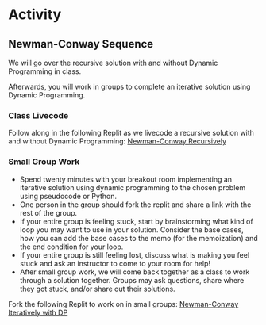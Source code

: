 # Activity

## Newman-Conway Sequence

We will go over the recursive solution with and without Dynamic Programming in class. 

Afterwards, you will work in groups to complete an iterative solution using Dynamic Programming.

### Class Livecode

Follow along in the following Replit as we livecode a recursive solution with and without Dynamic Programming: [Newman-Conway Recursively](https://replit.com/@adadev/Newman-Conway-Recursive)


### Small Group Work

- Spend twenty minutes with your breakout room implementing an iterative solution using dynamic programming to the chosen problem using pseudocode or Python. 
- One person in the group should fork the replit and share a link with the rest of the group.
- If your entire group is feeling stuck, start by brainstorming what kind of loop you may want to use in your solution. Consider the base cases, how you can add the base cases to the memo (for the memoization) and the end condition for your loop.
- If your entire group is still feeling lost, discuss what is making you feel stuck and ask an instructor to come to your room for help!
- After small group work, we will come back together as a class to work through a solution together. Groups may ask questions, share where they got stuck, and/or share out their solutions.

Fork the following Replit to work on in small groups: [Newman-Conway Iteratively with DP](https://replit.com/@adadev/Newman-Conway-Iterative)

